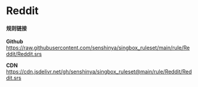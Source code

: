 # Reddit

#### 规则链接

**Github**
https://raw.githubusercontent.com/senshinya/singbox_ruleset/main/rule/Reddit/Reddit.srs

**CDN**
https://cdn.jsdelivr.net/gh/senshinya/singbox_ruleset@main/rule/Reddit/Reddit.srs